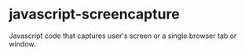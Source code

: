# javascript-screencapture
Javascript code that captures user's screen or a single browser tab or window.
